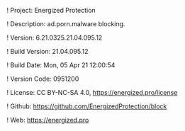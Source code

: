 ! Project: Energized Protection

! Description: ad.porn.malware blocking.

! Version: 6.21.0325.21.04.095.12

! Build Version: 21.04.095.12

! Build Date: Mon, 05 Apr 21 12:00:54

! Version Code: 0951200

! License: CC BY-NC-SA 4.0, https://energized.pro/license

! Github: https://github.com/EnergizedProtection/block

! Web: https://energized.pro
